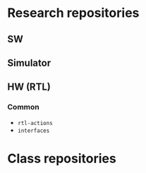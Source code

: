 # Research repositories


## SW

## Simulator

## HW (RTL)

### Common

- ```rtl-actions```
- ```interfaces```


# Class repositories
